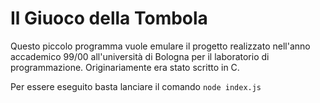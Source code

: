 # Il Giuoco della Tombola

Questo piccolo programma vuole emulare il progetto realizzato nell'anno accademico 99/00 all'università di Bologna per il laboratorio di programmazione. Originariamente era stato scritto in C. 

Per essere eseguito basta lanciare il comando `node index.js`